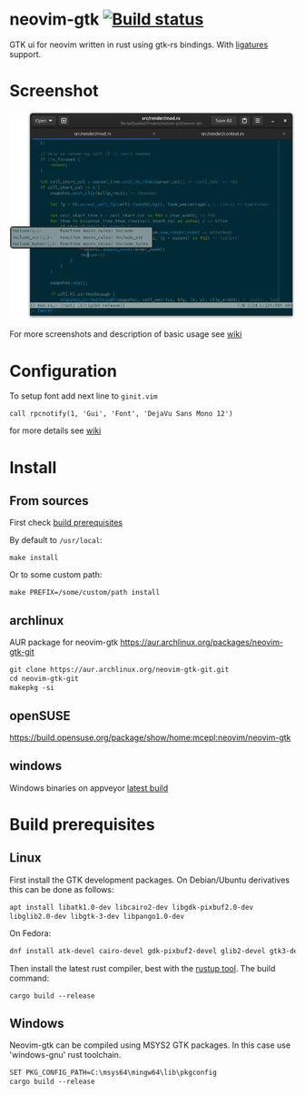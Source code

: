 # neovim-gtk [![Build status](https://ci.appveyor.com/api/projects/status/l58o28e13f829llx/branch/master?svg=true)](https://ci.appveyor.com/project/daa84/neovim-gtk/branch/master)
GTK ui for neovim written in rust using gtk-rs bindings. With [ligatures](https://github.com/daa84/neovim-gtk/wiki/Configuration#ligatures) support.

# Screenshot
![Main Window](/screenshots/neovimgtk-screen.png?raw=true)

For more screenshots and description of basic usage see [wiki](https://github.com/daa84/neovim-gtk/wiki/GUI)

# Configuration
To setup font add next line to `ginit.vim`
```vim
call rpcnotify(1, 'Gui', 'Font', 'DejaVu Sans Mono 12')
```
for more details see [wiki](https://github.com/daa84/neovim-gtk/wiki/Configuration)

# Install
## From sources
First check [build prerequisites](#build-prerequisites)

By default to `/usr/local`:
```
make install
```
Or to some custom path:
```
make PREFIX=/some/custom/path install
```

## archlinux
AUR package for neovim-gtk https://aur.archlinux.org/packages/neovim-gtk-git
```shell
git clone https://aur.archlinux.org/neovim-gtk-git.git
cd neovim-gtk-git 
makepkg -si
```
## openSUSE
https://build.opensuse.org/package/show/home:mcepl:neovim/neovim-gtk

## windows
Windows binaries on appveyor
[latest build](https://ci.appveyor.com/api/projects/daa84/neovim-gtk/artifacts/nvim-gtk-mingw64.7z?branch=master)

# Build prerequisites
## Linux
First install the GTK development packages. On Debian/Ubuntu derivatives
this can be done as follows:
```
apt install libatk1.0-dev libcairo2-dev libgdk-pixbuf2.0-dev libglib2.0-dev libgtk-3-dev libpango1.0-dev
```

On Fedora:
```bash
dnf install atk-devel cairo-devel gdk-pixbuf2-devel glib2-devel gtk3-devel pango-devel  
```

Then install the latest rust compiler, best with the
[rustup tool](https://rustup.rs/). The build command:
```
cargo build --release
```

## Windows
Neovim-gtk can be compiled using MSYS2 GTK packages. In this case use 'windows-gnu' rust toolchain.
```
SET PKG_CONFIG_PATH=C:\msys64\mingw64\lib\pkgconfig
cargo build --release
```
